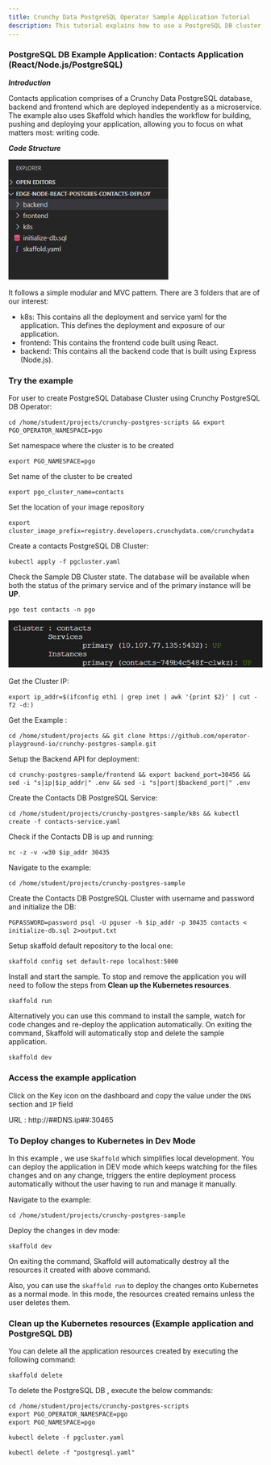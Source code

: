```yaml
---
title: Crunchy Data PostgreSQL Operator Sample Application Tutorial
description: This tutorial explains how to use a PostgreSQL DB cluster created by the operator in an application.
---
```


### PostgreSQL DB Example Application: Contacts Application (React/Node.js/PostgreSQL)

***Introduction***

Contacts application comprises of a Crunchy Data PostgreSQL database, backend and frontend which are deployed independently as a microservice.
The example also uses Skaffold which handles the workflow for building, pushing and deploying your application, allowing you to focus on what matters most: writing code.

***Code Structure***

![codestructure](_images/contacts-app-structure.PNG)

It follows a simple modular and MVC pattern. There are 3 folders that are of our interest:
- k8s:  This contains all the deployment and service yaml for the application. This defines the deployment and exposure of our application.
- frontend: This contains the frontend code built using React.
- backend: This contains all the backend code that is built using Express (Node.js).

### Try the example

For user to create PostgreSQL Database Cluster using Crunchy PostgreSQL DB Operator:
```execute
cd /home/student/projects/crunchy-postgres-scripts && export PGO_OPERATOR_NAMESPACE=pgo
```

Set namespace where the cluster is to be created
```execute
export PGO_NAMESPACE=pgo
```

Set name of the cluster to be created
```execute
export pgo_cluster_name=contacts
```

Set the location of your image repository
```execute
export cluster_image_prefix=registry.developers.crunchydata.com/crunchydata
```

Create a contacts PostgreSQL DB Cluster:
```execute
kubectl apply -f pgcluster.yaml
```

Check the Sample DB Cluster state. The database will be available when both the status of the primary service and of the primary instance will be **UP**.
```execute
pgo test contacts -n pgo
```

![check-contacts-db-state](_images/contacts-db-1-1-state.PNG)

Get the Cluster IP:
```execute
export ip_addr=$(ifconfig eth1 | grep inet | awk '{print $2}' | cut -f2 -d:)
```

Get the Example :
```execute
cd /home/student/projects && git clone https://github.com/operator-playground-io/crunchy-postgres-sample.git
```

Setup the Backend API for deployment:
```execute
cd crunchy-postgres-sample/frontend && export backend_port=30456 && sed -i "s|ip|$ip_addr|" .env && sed -i "s|port|$backend_port|" .env
```

Create the Contacts DB PostgreSQL Service:
```execute
cd /home/student/projects/crunchy-postgres-sample/k8s && kubectl create -f contacts-service.yaml
```

Check if the Contacts DB is up and running:
```execute
nc -z -v -w30 $ip_addr 30435
```

Navigate to the example:
```execute
cd /home/student/projects/crunchy-postgres-sample
```

Create the Contacts DB PostgreSQL Cluster with username and password and initialize the DB:
```execute
PGPASSWORD=password psql -U pguser -h $ip_addr -p 30435 contacts < initialize-db.sql 2>output.txt
```

Setup skaffold default repository to the local one:
```execute
skaffold config set default-repo localhost:5000
```

Install and start the sample. To stop and remove the application you will need to follow the steps from **Clean up the Kubernetes resources**.
```execute
skaffold run
```
Alternatively you can use this command to install the sample, watch for code changes and re-deploy the application automatically.
On exiting the command, Skaffold will automatically stop and delete the sample application. 
```execute
skaffold dev
```

### Access the example application

Click on the Key icon on the dashboard and copy the value under the `DNS` section and `IP` field

URL :  http://##DNS.ip##:30465

### To Deploy changes to Kubernetes in Dev Mode

In this example , we use `Skaffold` which simplifies local development. You can deploy the application in DEV mode which keeps watching for the files changes and on any change, triggers the entire deployment process automatically without the user having to run and manage it manually.

Navigate to the example:
```execute
cd /home/student/projects/crunchy-postgres-sample
```

Deploy the changes in dev mode:
```execute
skaffold dev
```

On exiting the command, Skaffold will automatically destroy all the resources it created with above command.

Also, you can use the `skaffold run` to deploy the changes onto Kubernetes as a normal mode. In this mode, the resources created remains unless the user deletes them.

### Clean up the Kubernetes resources (Example application and PostgreSQL DB)

You can delete all the application resources created by executing the following command:
```execute
skaffold delete
```

To delete the PostgreSQL DB , execute the below commands:

```execute
cd /home/student/projects/crunchy-postgres-scripts
export PGO_OPERATOR_NAMESPACE=pgo
export PGO_NAMESPACE=pgo
```

```execute
kubectl delete -f pgcluster.yaml
```

```execute
kubectl delete -f "postgresql.yaml"
```
